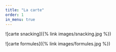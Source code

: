 ```yaml
---
title: "La carte"
order: 1
in_menu: true
---
```

![carte snacking]({% link images/snacking.jpg %})

![carte formules]({% link images/formules.jpg %}) 